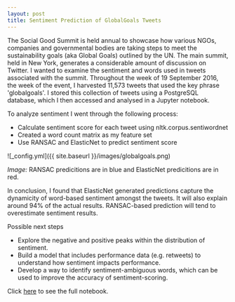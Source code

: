 ```yaml
---
layout: post
title: Sentiment Prediction of GlobalGoals Tweets
---
```


The Social Good Summit is held annual to showcase how various NGOs, companies and governmental bodies are taking steps to meet the sustainability goals (aka Global Goals) outlined by the UN. The main summit, held in New York, generates a considerable amount of discussion on Twitter. I wanted to examine the sentiment and words used in tweets associated with the summit. Throughout the week of 19 September 2016, the week of the event, I harvested 11,573 tweets that used the key phrase 'globalgoals'. I stored this collection of tweets using a PostgreSQL database, which I then accessed and analysed in a Jupyter notebook. 

To analyze sentiment I went through the following process:

* Calculate sentiment score for each tweet using nltk.corpus.sentiwordnet
* Created a word count matrix as my feature set
* Use RANSAC and ElasticNet to predict sentiment score  

![_config.yml]({{ site.baseurl }}/images/globalgoals.png)

*Image:* RANSAC predicitions are in blue and ElasticNet predicitions are in red.

In conclusion, I found that ElasticNet generated predictions capture the dynamicity of word-based sentiment amongst the tweets. It will also explain around 94% of the actual results. RANSAC-based prediction will tend to overestimate sentiment results.

Possible next steps

* Explore the negative and positive peaks within the distribution of sentiment.
* Build a model that includes performance data (e.g. retweets) to understand how sentiment impacts performance.
* Develop a way to identify sentiment-ambiguous words, which can be used to improve the accuracy of sentiment-scoring.

Click [here](https://github.com/ByronAllen/Portfolio/blob/master/Project_NLP_GlobalGoals_Twitter.ipynb) to see the full notebook.

